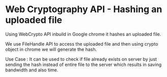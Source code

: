 # Web Cryptography API - Hashing an uploaded file

Using WebCrypto API inbuild in Google chrome it hashes an uploaded file.

We use FileHandle API to access the uploaded file and then using crypto object in chrome we will generate the hash.

Use Case : It can be used to check if file already exists on server by just sending the hash instead of entire file to the server which results in saving bandwidth and also time.

